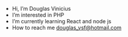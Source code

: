 - Hi, I’m Douglas Vinicius
- I’m interested in PHP
- I’m currently learning React and node js
- How to reach me douglas_vsf@hotmail.com

